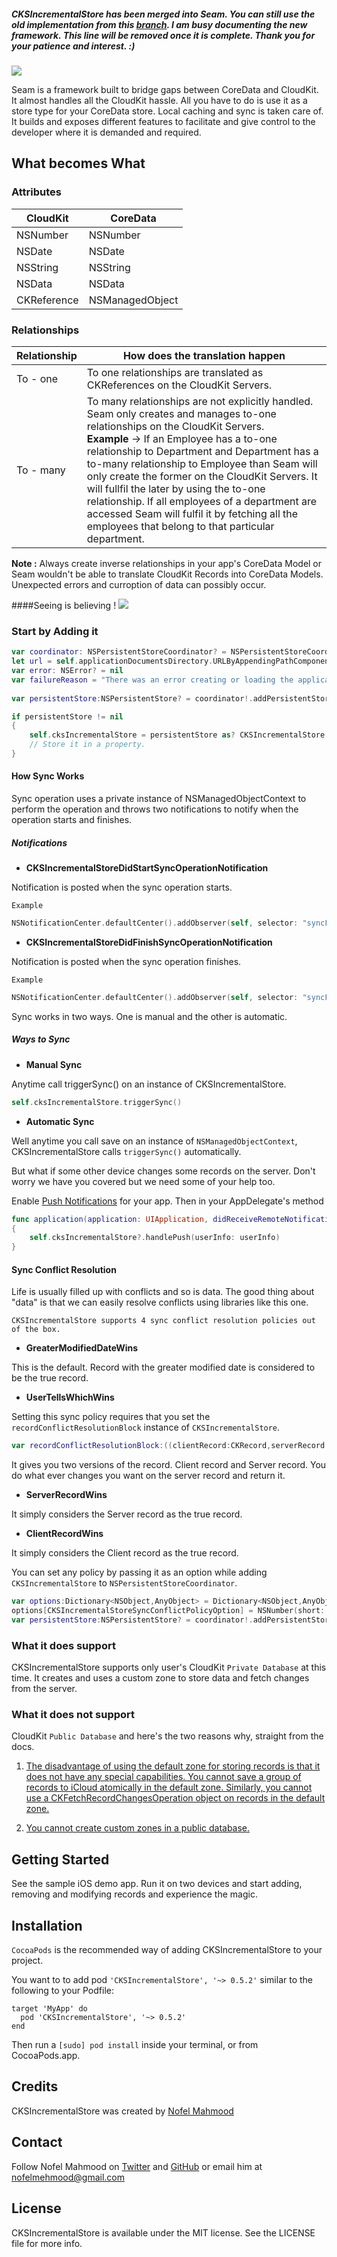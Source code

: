 ##### CKSIncrementalStore has been merged into Seam. You can still use the old implementation from this [branch](https://github.com/nofelmahmood/Seam/tree/CKSIncrementalStore). I am busy documenting the new framework. This line will be removed once it is complete. Thank you for your patience and interest. :)

![](http://s14.postimg.org/ll5smugr5/Logo.png)

Seam is a framework built to bridge gaps between CoreData and CloudKit. It almost handles all the CloudKit hassle. All you have to do is use it as a store type for your CoreData store. Local caching and sync is taken care of. It builds and exposes different features to facilitate and give control to the developer where it is demanded and required.

## What becomes What

### Attributes

| CloudKit  | CoreData |
| ------------- | ------------- |
| NSNumber   | NSNumber  |
| NSDate    | NSDate
| NSString  | NSString   |
| NSData | NSData
| CKReference | NSManagedObject |

### Relationships

| Relationship  | How does the translation happen |
| ------------- | ------------- |
| To - one    | To one relationships are translated as CKReferences on the CloudKit Servers.|
| To - many    | To many relationships are not explicitly handled. Seam only creates and manages to-one relationships on the CloudKit Servers. <br/> <strong>Example</strong> -> If an Employee has a to-one relationship to Department and Department has a to-many relationship to Employee than Seam will only create the former on the CloudKit Servers. It will fullfil the later by using the to-one relationship. If all employees of a department are accessed Seam will fulfil it by fetching all the employees that belong to that particular department.|

<strong>Note :</strong> Always create inverse relationships in your app's CoreData Model or Seam wouldn't be able to translate CloudKit Records into CoreData Models. Unexpected errors and curroption of data can possibly occur.

####Seeing is believing !
![](https://cdn.pbrd.co/images/1ueV7gsM.gif)

### Start by Adding it

```swift
var coordinator: NSPersistentStoreCoordinator? = NSPersistentStoreCoordinator(managedObjectModel:self.managedObjectModel)
let url = self.applicationDocumentsDirectory.URLByAppendingPathComponent("CKSIncrementalStore_iOSDemo.sqlite")
var error: NSError? = nil
var failureReason = "There was an error creating or loading the application's saved data."
  
var persistentStore:NSPersistentStore? = coordinator!.addPersistentStoreWithType(CKSIncrementalStore.type, configuration: nil, URL: url, options: nil, error: &error)

if persistentStore != nil
{
    self.cksIncrementalStore = persistentStore as? CKSIncrementalStore
    // Store it in a property.
}

```
#### How Sync Works

Sync operation uses a private instance of NSManagedObjectContext to perform the operation and throws two notifications to notify when the operation starts and finishes.

##### Notifications
* <b>CKSIncrementalStoreDidStartSyncOperationNotification</b>

Notification is posted when the sync operation starts.

`Example`

```swift
NSNotificationCenter.defaultCenter().addObserver(self, selector: "syncFinished:", name: CKSIncrementalStoreDidStartSyncOperationNotification, object: self.cksIncrementalStore)

```
* <b>CKSIncrementalStoreDidFinishSyncOperationNotification</b>

Notification is posted when the sync operation finishes.

`Example`

```swift
NSNotificationCenter.defaultCenter().addObserver(self, selector: "syncFinished:", name: CKSIncrementalStoreDidFinishSyncOperationNotification, object: self.cksIncrementalStore)
```

Sync works in two ways. One is manual and the other is automatic.

##### Ways to Sync
* <b>Manual Sync</b>

Anytime call triggerSync() on an instance of CKSIncrementalStore.

```swift
self.cksIncrementalStore.triggerSync()
```
* <b>Automatic Sync</b>

Well anytime you call save on an instance of `NSManagedObjectContext`, CKSIncrementalStore calls `triggerSync()` automatically. 

But what if some other device changes some records on the server. Don't worry we have you covered but we need some of your help too.

Enable [Push Notifications](http://code.tutsplus.com/tutorials/setting-up-push-notifications-on-ios--cms-21925) for your app. Then in your AppDelegate's method

```swift
func application(application: UIApplication, didReceiveRemoteNotification userInfo: [NSObject : AnyObject]) 
{
    self.cksIncrementalStore?.handlePush(userInfo: userInfo)
}
```
#### Sync Conflict Resolution

Life is usually filled up with conflicts and so is data. The good thing about "data" is that we can easily resolve conflicts using libraries like this one.

`CKSIncrementalStore supports 4 sync conflict resolution policies out of the box.`

* <b>GreaterModifiedDateWins</b>

This is the default. Record with the greater modified date is considered to be the true record.

* <b>UserTellsWhichWins</b>

Setting this sync policy requires that you set the `recordConflictResolutionBlock` instance of `CKSIncrementalStore`.

```swift
var recordConflictResolutionBlock:((clientRecord:CKRecord,serverRecord:CKRecord)->CKRecord)?
```
It gives you two versions of the record. Client record and Server record. You do what ever changes you want on the server record and return it.

* <b>ServerRecordWins</b>

It simply considers the Server record as the true record.

* <b>ClientRecordWins</b>

It simply considers the Client record as the true record.

You can set any policy by passing it as an option while adding `CKSIncrementalStore` to `NSPersistentStoreCoordinator`.

```swift
var options:Dictionary<NSObject,AnyObject> = Dictionary<NSObject,AnyObject>()
options[CKSIncrementalStoreSyncConflictPolicyOption] = NSNumber(short: CKSStoresSyncConflictPolicy.ClientRecordWins.rawValue)
var persistentStore:NSPersistentStore? = coordinator!.addPersistentStoreWithType(CKSIncrementalStore.type, configuration: nil, URL: url, options: options, error: &error)
```
### What it does support

CKSIncrementalStore supports only user's CloudKit `Private Database` at this time. It creates and uses a custom zone to store data and fetch changes from the server.

### What it does not support

CloudKit `Public Database` and here's the two reasons why, straight from the docs.

1. [The disadvantage of using the default zone for storing records is that it does not have any special capabilities. You cannot save a group of records to iCloud atomically in the default zone. Similarly, you cannot use a CKFetchRecordChangesOperation object on records in the default zone.](https://developer.apple.com/library/prerelease/ios/documentation/CloudKit/Reference/CKRecordZone_class/index.html#//apple_ref/occ/clm/CKRecordZone/defaultRecordZone)

2. [ You cannot create custom zones in a public database.](https://developer.apple.com/library/prerelease/ios/documentation/CloudKit/Reference/CKRecordZone_class/index.html#//apple_ref/c/tdef/CKRecordZoneCapabilities)

## Getting Started 
See the sample iOS demo app. Run it on two devices and start adding, removing and modifying records and experience the magic.

## Installation
`CocoaPods` is the recommended way of adding CKSIncrementalStore to your project.

You want to to add pod `'CKSIncrementalStore', '~> 0.5.2'` similar to the following to your Podfile:
```
target 'MyApp' do
  pod 'CKSIncrementalStore', '~> 0.5.2'
end
```

Then run a `[sudo] pod install` inside your terminal, or from CocoaPods.app.


## Credits
CKSIncrementalStore was created by [Nofel Mahmood](http://twitter.com/NofelMahmood)

## Contact 
Follow Nofel Mahmood on [Twitter](http://twitter.com/NofelMahmood) and [GitHub](http://github.com/nofelmahmood) or email him at nofelmehmood@gmail.com

## License
CKSIncrementalStore is available under the MIT license. See the LICENSE file for more info.
